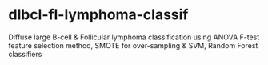 # dlbcl-fl-lymphoma-classif
Diffuse large B-cell &amp; Follicular lymphoma classification using ANOVA F-test feature selection method, SMOTE for over-sampling &amp; SVM, Random Forest classifiers

